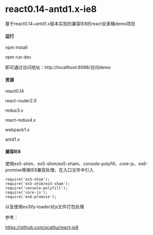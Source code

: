 # react0.14-antd1.x-ie8
基于react0.14+antd1.x版本实现的兼容IE8的react全家桶demo项目

#### 运行

npm install

npm run dev

即可通过访问地址：http://locallhost:8088/访问demo

#### 资源

react0.14

react-router2.0

redux3.x

react-redux4.x

webpack1.x

antd1.x

#### 兼容IE8

使用es5-shim、es5-shim/es5-sham、console-polyfill、core-js、es6-promise等做IE8兼容处理，在入口文件中引入

```
require('es5-shim');
require('es5-shim/es5-sham');
require('console-polyfill');
require('core-js');
require('es6-promise');
```

以及使用es3ify-loader对js文件打包处理

参考：

https://github.com/xcatliu/react-ie8

